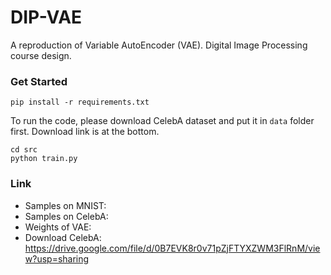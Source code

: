 # DIP-VAE
A reproduction of Variable AutoEncoder (VAE). Digital Image Processing course design.
### Get Started

```shell
pip install -r requirements.txt
```

To run the code, please download CelebA dataset and put it in `data` folder first. Download link is at the bottom.

```shell
cd src
python train.py
```



### Link

+ Samples on MNIST: 
+ Samples on CelebA: 
+ Weights of VAE: 
+ Download CelebA: https://drive.google.com/file/d/0B7EVK8r0v71pZjFTYXZWM3FlRnM/view?usp=sharing